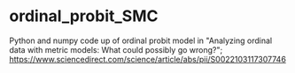 # ordinal_probit_SMC
Python and numpy code up of ordinal probit model in "Analyzing ordinal data with metric models: What could possibly go wrong?"; https://www.sciencedirect.com/science/article/abs/pii/S0022103117307746

